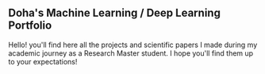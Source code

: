 ## Doha's Machine Learning / Deep Learning Portfolio

Hello! you'll find here all the projects and scientific papers I made during my academic journey as a Research Master student. I hope you'll find them up to your expectations!